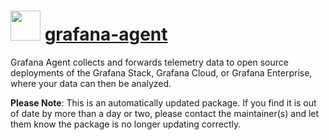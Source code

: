 # <img src="https://cdn.jsdelivr.net/gh/mkevenaar/chocolatey-packages/icons/grafana.svg" width="48" height="48"/> [grafana-agent](https://community.chocolatey.org/packages/grafana-agent)

Grafana Agent collects and forwards telemetry data to open source deployments of the Grafana Stack, Grafana Cloud, or Grafana Enterprise, where your data can then be analyzed.

**Please Note**: This is an automatically updated package. If you find it is
out of date by more than a day or two, please contact the maintainer(s) and
let them know the package is no longer updating correctly.
